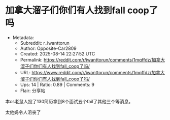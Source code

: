 # 加拿大溜子们你们有人找到fall coop了吗

- Metadata:
  - Subreddit: r_iwanttorun
  - Author: Opposite-Car2809
  - Created: 2025-08-14 22:27:52 UTC
  - Permalink: https://reddit.com/r/iwanttorun/comments/1mqffdz/加拿大溜子们你们有人找到fall_coop了吗/
  - URL: https://www.reddit.com/r/iwanttorun/comments/1mqffdz/加拿大溜子们你们有人找到fall_coop了吗/
  - Ups: 14 | Ratio: 0.89 | Comments: 9
  - Flair: 分享帖


本cs老鼠人投了130简历拿到8个面试五个fail了其他三个等消息。

太他妈令人沮丧了

